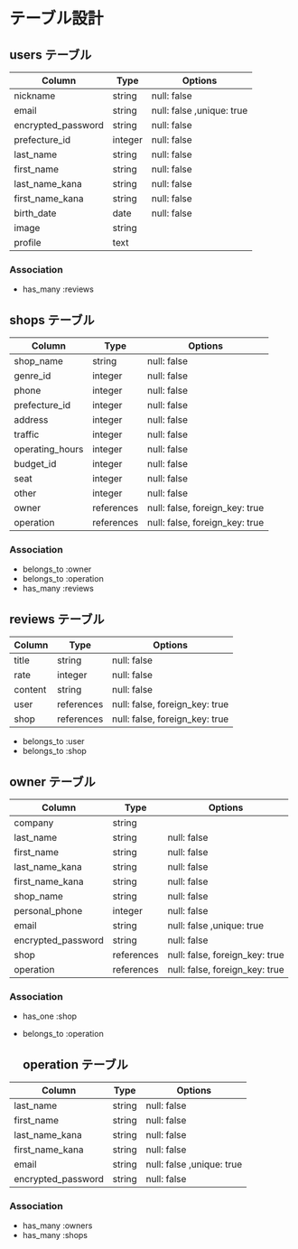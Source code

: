 # テーブル設計

 ## users テーブル

 | Column              | Type    | Options                  |
 | ------------------- | ------- | ------------------------ |
 | nickname            | string  | null: false              |
 | email               | string  | null: false ,unique: true|
 | encrypted_password  | string  | null: false              |
 | prefecture_id       | integer | null: false              |
 | last_name           | string  | null: false              |
 | first_name          | string  | null: false              |
 | last_name_kana      | string  | null: false              |
 | first_name_kana     | string  | null: false              |
 | birth_date          | date    | null: false              |
 | image               | string  |                          |
 | profile             | text    |                          |
 
 ### Association
- has_many :reviews

 ## shops テーブル

 | Column             | Type       | Options                        |
 | ------------------ | ---------- | ------------------------------ |
 | shop_name          | string     | null: false                    |
 | genre_id           | integer    | null: false                    |
 | phone              | integer    | null: false                    |
 | prefecture_id      | integer    | null: false                  |
 | address            | integer    | null: false                   |
 | traffic            | integer    | null: false                    |
 | operating_hours    | integer    | null: false                    |
 | budget_id          | integer    | null: false                    |
 | seat               | integer    | null: false                    |
 | other              | integer    | null: false                    |
 | owner              | references | null: false, foreign_key: true |
 | operation          | references | null: false, foreign_key: true |

  ### Association
- belongs_to :owner
- belongs_to :operation
- has_many :reviews


 ## reviews テーブル

 | Column            | Type       | Options                        |
 | ----------------- | ---------- | ------------------------------ |
 | title             | string     | null: false                    |
 | rate              | integer    | null: false                    |
 | content           | string     | null: false                    |
 | user              | references | null: false, foreign_key: true |
 | shop              | references | null: false, foreign_key: true |

 - belongs_to :user
 - belongs_to :shop

  ## owner テーブル

 | Column              | Type       | Options                        |
 | ------------------- | ---------- | ------------------------------ |
 | company             | string     |                                |
 | last_name           | string     | null: false                    |
 | first_name          | string     | null: false                    |
 | last_name_kana      | string     | null: false                    |
 | first_name_kana     | string     | null: false                    |
 | shop_name           | string     | null: false                    |
 | personal_phone      | integer    | null: false                   |
 | email               | string     | null: false ,unique: true      |
 | encrypted_password  | string     | null: false                    |
 | shop                | references | null: false, foreign_key: true |
 | operation           | references | null: false, foreign_key: true |

   ### Association
- has_one :shop
- belongs_to :operation

  ## operation テーブル

 | Column              | Type       | Options                        |
 | ------------------- | ---------- | ------------------------------ |
 | last_name           | string     | null: false                    |
 | first_name          | string     | null: false                    |
 | last_name_kana      | string     | null: false                    |
 | first_name_kana     | string     | null: false                    |
 | email               | string     | null: false ,unique: true      |
 | encrypted_password  | string     | null: false                    |

   ### Association
- has_many :owners
- has_many :shops